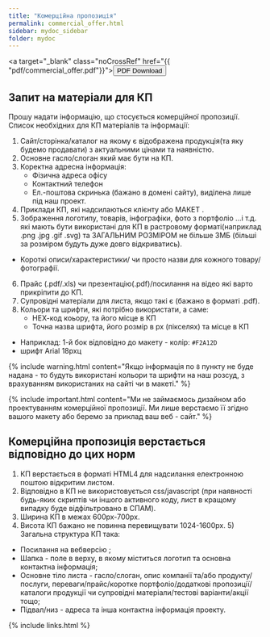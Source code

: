 ```yaml
---
title: "Комерційна пропозиція"
permalink: commercial_offer.html
sidebar: mydoc_sidebar
folder: mydoc
---
```


<a target="\_blank" class="noCrossRef" href="{{ "pdf/commercial_offer.pdf"}}"><button type="button" class="btn btn-default" aria-label="Left Align"><span class="glyphicon glyphicon-download-alt" aria-hidden="true"></span> PDF Download</button></a>

## Запит на матеріали для КП
Прошу надати інформацію, що стосується комерційної пропозиції. Список необхідних для КП матеріалів та інформації:
1. Сайт/сторінка/каталог на якому є відображена продукція(та яку будемо
продавати) з актуальними цінами та наявністю. 
2. Основне гасло/слоган який має бути на КП.
3. Коректна адресна інформація:
    - Фізична адреса офісу
    - Контактний телефон
    - Ел.-поштова скринька (бажано в домені сайту), виділена лише під наш проект.
4. Приклади КП, які надсилаються клієнту або МАКЕТ .
5. Зображення логотипу, товарів, інфографіки, фото з портфоліо ...і т.д. які мають
бути використані для КП в растровому форматі(наприклад .png .jpg .gif .svg) та ЗАГАЛЬНИМ РОЗМІРОМ не більше 3МБ (більші за розміром будуть дуже довго відкриватись).
 - Короткі описи/характеристики/ чи просто назви для кожного товару/фотографії. 
6. Прайс (.pdf/.xls) чи презентацію(.pdf)/посилання на відео які варто
прикріпити до КП.
7. Супровідні матеріали для листа, якщо такі є (бажано в форматі .pdf). 
8. Кольори та шрифти, які потрібно використати, а саме:
    - НЕХ-код коьору, та його місце в КП
    - Точна назва шрифта, його розмір в px (пікселях) та місце в КП
- Наприклад:
1-й бок відповідно до макету - колір: `#F2A12D`
- шрифт Arial 18рхц


{% include warning.html content="Якщо інформація по `8` пункту не буде надана - то будуть використані кольори та шрифти на наш розсуд, з врахуванням використаних на сайті чи в макеті." %}

{% include important.html content="Ми не займаємось дизайном або проектуванням комерційної пропозиції. Ми лише верстаємо її згідно вашого макету або беремо за приклад ваш веб - сайт." %}

## Комерційна пропозиція верстається відповідно до цих норм
1. КП верстається в форматі HTML4 для надсилання електронною поштою
відкритим листом.
2. Відповідно в КП не використовується css/javascript (при наявності будь-яких
скриптів чи іншого активного коду, лист в кращому випадку буде
відфільтровано в СПАМ).
3. Ширина КП в межах 600px-700px.
4. Висота КП бажано не повинна перевищувати 1024-1600px. 5) Загальна структура КП така:
- Посилання на вебверcію ;
- Шапка - поле в верху, в якому міститься логотип та основна контактна інформація;
- Основне тіло листа - гасло/слоган, опис компанії та/або продукту/послуги,
переваги/прайс/коротке портфоліо/додаткові пропозиції/каталоги
продукції чи супровідні матеріали/тестові варіанти/акції тощо; 
- Підвал/низ - адреса та інша контактна інформація проекту.

{% include links.html %}
